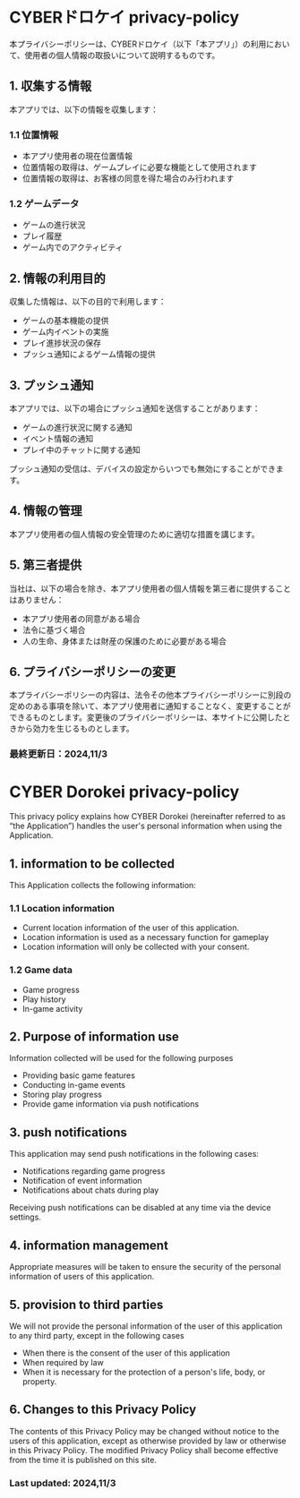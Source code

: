 # CYBERドロケイ privacy-policy

本プライバシーポリシーは、CYBERドロケイ（以下「本アプリ」）の利用において、使用者の個人情報の取扱いについて説明するものです。

## 1. 収集する情報

本アプリでは、以下の情報を収集します：

### 1.1 位置情報
- 本アプリ使用者の現在位置情報
- 位置情報の取得は、ゲームプレイに必要な機能として使用されます
- 位置情報の取得は、お客様の同意を得た場合のみ行われます

### 1.2 ゲームデータ
- ゲームの進行状況
- プレイ履歴
- ゲーム内でのアクティビティ

## 2. 情報の利用目的

収集した情報は、以下の目的で利用します：

- ゲームの基本機能の提供
- ゲーム内イベントの実施
- プレイ進捗状況の保存
- プッシュ通知によるゲーム情報の提供

## 3. プッシュ通知

本アプリでは、以下の場合にプッシュ通知を送信することがあります：

- ゲームの進行状況に関する通知
- イベント情報の通知
- プレイ中のチャットに関する通知

プッシュ通知の受信は、デバイスの設定からいつでも無効にすることができます。

## 4. 情報の管理

本アプリ使用者の個人情報の安全管理のために適切な措置を講じます。

## 5. 第三者提供

当社は、以下の場合を除き、本アプリ使用者の個人情報を第三者に提供することはありません：

- 本アプリ使用者の同意がある場合
- 法令に基づく場合
- 人の生命、身体または財産の保護のために必要がある場合

## 6. プライバシーポリシーの変更

本プライバシーポリシーの内容は、法令その他本プライバシーポリシーに別段の定めのある事項を除いて、本アプリ使用者に通知することなく、変更することができるものとします。変更後のプライバシーポリシーは、本サイトに公開したときから効力を生じるものとします。



### 最終更新日：2024,11/3



# CYBER Dorokei privacy-policy

This privacy policy explains how CYBER Dorokei (hereinafter referred to as “the Application”) handles the user's personal information when using the Application.

## 1. information to be collected

This Application collects the following information:

### 1.1 Location information
- Current location information of the user of this application.
- Location information is used as a necessary function for gameplay
- Location information will only be collected with your consent.

### 1.2 Game data
- Game progress
- Play history
- In-game activity

## 2. Purpose of information use

Information collected will be used for the following purposes

- Providing basic game features
- Conducting in-game events
- Storing play progress
- Provide game information via push notifications 

## 3. push notifications

This application may send push notifications in the following cases:

- Notifications regarding game progress
- Notification of event information
- Notifications about chats during play

Receiving push notifications can be disabled at any time via the device settings.

## 4. information management

Appropriate measures will be taken to ensure the security of the personal information of users of this application.

## 5. provision to third parties

We will not provide the personal information of the user of this application to any third party, except in the following cases

- When there is the consent of the user of this application
- When required by law
- When it is necessary for the protection of a person's life, body, or property.

## 6. Changes to this Privacy Policy

The contents of this Privacy Policy may be changed without notice to the users of this application, except as otherwise provided by law or otherwise in this Privacy Policy. The modified Privacy Policy shall become effective from the time it is published on this site.



### Last updated: 2024,11/3
